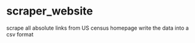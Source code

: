 # scraper_website
scrape all absolute links from US census homepage
write the data into a csv format

